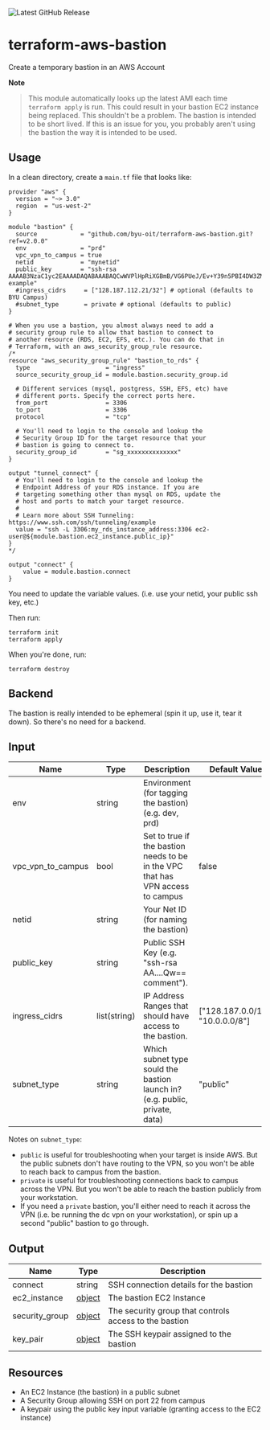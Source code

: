 ![Latest GitHub Release](https://img.shields.io/github/v/release/byu-oit/terraform-aws-bastion?sort=semver)

# terraform-aws-bastion
Create a temporary bastion in an AWS Account

**Note** 

> This module automatically looks up the latest AMI each time `terraform apply` is run. This could result in your bastion EC2 instance being replaced. This shouldn't be a problem. The bastion is intended to be short lived. If this is an issue for you, you probably aren't using the bastion the way it is intended to be used.

## Usage

In a clean directory, create a `main.tf` file that looks like:

```hcl
provider "aws" {
  version = "~> 3.0"
  region  = "us-west-2"
}

module "bastion" {
  source            = "github.com/byu-oit/terraform-aws-bastion.git?ref=v2.0.0"
  env               = "prd"
  vpc_vpn_to_campus = true
  netid             = "mynetid"
  public_key        = "ssh-rsa AAAAB3NzaC1yc2EAAAADAQABAAABAQCwWVPlHpRiXGBmB/VG6PUeJ/Ev+Y39n5PBI4DW3ZMDT1g32nEUjzKtxK6KwVzYFQBhReMO2ry4uSTiNIzuOtHk/OCfcdPc8wbW3RlHBgbqs6p7DfYRJAXJCnWEjovijaVY0lyL4+7/YuprZwBaA2NfUIRN8UwVxZck3ULMnCK6BKog0UAE9NQZ9Z0vAtgLYPo9eVJEuGrxEszN29X+4Fl6u3T8x0XQ9EoMWU4YNwKfzBIof3th9Cbv4+FlEKpOFYuCc5vB2NPotalN8phEUqnvtsDkmCLAop6+MrUlnNNYIzmh2RLeqDF+M/ZnX8xb+V/mT9vARVcdcYCxKYeyXLvT example"
  #ingress_cidrs     = ["128.187.112.21/32"] # optional (defaults to BYU Campus)
  #subnet_type       = private # optional (defaults to public)
}

# When you use a bastion, you almost always need to add a
# security group rule to allow that bastion to connect to
# another resource (RDS, EC2, EFS, etc.). You can do that in
# Terraform, with an aws_security_group_rule resource.
/*
resource "aws_security_group_rule" "bastion_to_rds" {
  type                     = "ingress"
  source_security_group_id = module.bastion.security_group.id

  # Different services (mysql, postgress, SSH, EFS, etc) have
  # different ports. Specify the correct ports here.
  from_port                = 3306
  to_port                  = 3306
  protocol                 = "tcp"

  # You'll need to login to the console and lookup the
  # Security Group ID for the target resource that your
  # bastion is going to connect to.
  security_group_id        = "sg_xxxxxxxxxxxxxx"
}

output "tunnel_connect" {
  # You'll need to login to the console and lookup the
  # Endpoint Address of your RDS instance. If you are
  # targeting something other than mysql on RDS, update the
  # host and ports to match your target resource.
  #
  # Learn more about SSH Tunneling: https://www.ssh.com/ssh/tunneling/example
  value = "ssh -L 3306:my_rds_instance_address:3306 ec2-user@${module.bastion.ec2_instance.public_ip}"
}
*/

output "connect" {
	value = module.bastion.connect
}
```

You need to update the variable values. (i.e. use your netid, your public ssh key, etc.)

Then run:

```shell
terraform init
terraform apply
```

When you're done, run:

```shell
terraform destroy
```

## Backend
The bastion is really intended to be ephemeral (spin it up, use it, tear it down). So there's no need for a backend.

## Input
| Name | Type |Description | Default Value |
| --- | --- | --- | --- |
| env | string | Environment (for tagging the bastion) (e.g. dev, prd)|  |
| vpc_vpn_to_campus | bool | Set to true if the bastion needs to be in the VPC that has VPN access to campus | false |
| netid | string | Your Net ID (for naming the bastion) | |
| public_key | string | Public SSH Key (e.g. \"ssh-rsa AA....Qw== comment\"). | |
| ingress_cidrs | list(string) | IP Address Ranges that should have access to the bastion. | ["128.187.0.0/16", "10.0.0.0/8"] |
| subnet_type | string | Which subnet type sould the bastion launch in? (e.g. public, private, data) | "public" |

Notes on `subnet_type`:

* `public` is useful for troubleshooting when your target is inside AWS. But the public subnets don't have routing to the VPN, so you won't be able to reach back to campus from the bastion.
* `private` is useful for troubleshooting connections back to campus across the VPN. But you won't be able to reach the bastion publicly from your workstation.
* If you need a `private` bastion, you'll either need to reach it across the VPN (i.e. be running the dc vpn on your workstation), or spin up a second "public" bastion to go through.

## Output
| Name | Type | Description |
| --- | --- | --- |
| connect | string |SSH connection details for the bastion |
| ec2_instance | [object](https://www.terraform.io/docs/providers/aws/r/instance.html#attributes-reference) | The bastion EC2 Instance |
| security_group | [object](https://www.terraform.io/docs/providers/aws/r/security_group.html#attributes-reference) | The security group that controls access to the bastion |
| key_pair | [object](https://www.terraform.io/docs/providers/aws/r/key_pair.html#attributes-reference) | The SSH keypair assigned to the bastion |

## Resources
* An EC2 Instance (the bastion) in a public subnet
* A Security Group allowing SSH on port 22 from campus
* A keypair using the public key input variable (granting access to the EC2 instance)
